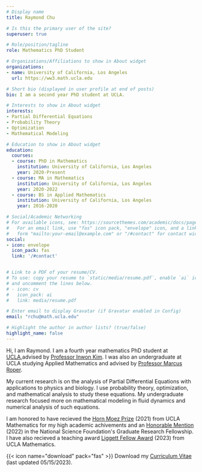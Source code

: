 ```yaml
---
# Display name
title: Raymond Chu

# Is this the primary user of the site?
superuser: true

# Role/position/tagline
role: Mathematics PhD Student

# Organizations/Affiliations to show in About widget
organizations:
- name: University of California, Los Angeles
  url: https://ww3.math.ucla.edu

# Short bio (displayed in user profile at end of posts)
bio: I am a second year PhD student at UCLA.

# Interests to show in About widget
interests:
- Partial Differential Equations
- Probability Theory
- Optimization
- Mathematical Modeling

# Education to show in About widget
education:
  courses:
  - course: PhD in Mathematics
    institution: University of California, Los Angeles
    year: 2020-Present
  - course: MA in Mathematics
    institution: University of California, Los Angeles
    year: 2020-2022
  - course: BS in Applied Mathematics
    institution: University of California, Los Angeles
    year: 2016-2020

# Social/Academic Networking
# For available icons, see: https://sourcethemes.com/academic/docs/page-builder/#icons
#   For an email link, use "fas" icon pack, "envelope" icon, and a link in the
#   form "mailto:your-email@example.com" or "/#contact" for contact widget.
social:
- icon: envelope
  icon_pack: fas
  link: '/#contact'


# Link to a PDF of your resume/CV.
# To use: copy your resume to `static/media/resume.pdf`, enable `ai` icons in `params.toml`, 
# and uncomment the lines below.
# - icon: cv
#   icon_pack: ai
#   link: media/resume.pdf

# Enter email to display Gravatar (if Gravatar enabled in Config)
email: "rchu@math.ucla.edu"

# Highlight the author in author lists? (true/false)
highlight_name: false
---
```


Hi, I am Raymond. I am a fourth year mathematics PhD student at [UCLA](https://ww3.math.ucla.edu),advised by [Professor Inwon Kim](https://www.math.ucla.edu/~ikim/). I was also an undergraduate at UCLA studying Applied Mathematics and advised by [Professor Marcus Roper](https://www.marcusroper.org).

My current research is on the analysis of Partial Differential Equations with applications to physics and biology. I use probability theory, optimization, and mathematical analysis to study these equations. My undergraduate research focused more on mathematical modeling in fluid dynamics and numerical analysis of such equations.

I am honored to have recieved the [Horn Moez Prize](https://ww3.math.ucla.edu/departmental-awards/) (2021) from UCLA Mathematics for my high academic achivements and an [Honorable Mention](https://www.nsfgrfp.org) (2022) in the National Science Foundation's Graduate Research Fellowship. I have also recieved a teaching award [Liggett Fellow Award](https://ww3.math.ucla.edu/departmental-awards/) (2023) from UCLA Mathematics.

{{< icon name="download" pack="fas" >}} Download my [Curriculum Vitae](https://drive.google.com/file/d/1kuKx2qJGgUdVoRZAE0AVIhomy6BVuJ6C/view?usp=sharing) (last updated 05/15/2023).
